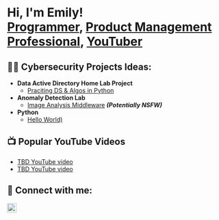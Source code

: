 <h1>Hi, I'm Emily! <br/><a href="https://github.com/emfish"> Programmer</a>, <a href="https://www.linkedin.com/in/emilyfishkind/">Product Management Professional</a>, <a href="https://www.youtube.com/@efishkind)">YouTuber</a></h1>

<h2>👨‍💻 Cybersecurity Projects Ideas:</h2>

- <b>Data Active Directory Home Lab Project </b>
  - [Praciting DS & Algos in Python](https://github.com/joshmadakor1/Algorithms-Practice)
- <b>Anomaly Detection Lab </b>
  - [Image Analysis Middleware](https://github.com/joshmadakor1/4chan-Image-Analysis-Middleware-C964) <b><i>(Potentially NSFW)</b></i>
- <b>Python</b>
  - [Hello World)](https://github.com/joshmadakor1/Package-Delivery-Pathfinding-Algorithm)

<h2>📺 Popular YouTube Videos</h2>

- [TBD YouTube video ](https://www.youtube.com/)
- [TBD YouTube video ](https://www.youtube.com/)

<h2> 🤳 Connect with me:</h2>

[<img align="left" alt="EmilyFishkind | YouTube" width="22px" src="https://cdn.jsdelivr.net/npm/simple-icons@v3/icons/youtube.svg" />][youtube]


[twitter]: https://twitter.com/
[youtube]: https://www.youtube.com/c/
[instagram]: https://www.instagram.com/
[linkedin]: https://www.linkedin.com/in/emilyfishkind/

<!--
**joshmadakor1/joshmadakor1** is a ✨ _special_ ✨ repository because its `README.md` (this file) appears on your GitHub profile.

Here are some ideas to get you started:

- 🔭 I’m currently working on ...
- 🌱 I’m currently learning ...
- 👯 I’m looking to collaborate on ...
- 🤔 I’m looking for help with ...
- 💬 Ask me about ...
- 📫 How to reach me: ...
- 😄 Pronouns: ...
- ⚡ Fun fact: ...
-->
